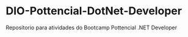 # DIO-Pottencial-DotNet-Developer
Repositorio para atividades do Bootcamp Pottencial .NET Developer
